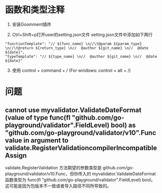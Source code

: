 # 函数和类型注释

1. 安装Goomment插件

2. Ctrl+Shift+p打开user的setting.json文件
setting.json文件中添加如下两行
```
"functionTemplate": "// ${func_name} \n//\t@param ${param_type} \n//\t@return ${return_type} \n//  @author ${git_name} \n//  @date ${date}",
"typeTemplate": "// ${type_name} \n//  @author ${git_name} \n//  @date ${date}"
```

3. 使用
control + command + / (For windows: control + alt + /)

# 问题

## cannot use myvalidator.ValidateDateFormat (value of type func(fl "github.com/go-playground/validator".FieldLevel) bool) as "github.com/go-playground/validator/v10".Func value in argument to validate.RegisterValidationcompilerIncompatibleAssign

validate.RegisterValidation 方法期望的参数类型是 github.com/go-playground/validator/v10.Func，但你传入的 myvalidator.ValidateDateFormat 函数类型为 func(fl "github.com/go-playground/validator".FieldLevel) bool。这可能是因为包版本不一致或者导入路径不同所导致的。